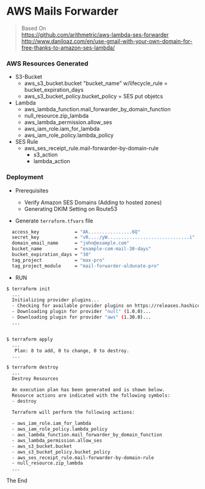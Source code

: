 # AWS Mails Forwarder

> Based On  
> https://github.com/arithmetric/aws-lambda-ses-forwarder  
> http://www.daniloaz.com/en/use-gmail-with-your-own-domain-for-free-thanks-to-amazon-ses-lambda/  

### AWS Resources Generated
* S3-Bucket
  - aws_s3_bucket.bucket "bucket_name" w/lifecycle_rule = bucket_expiration_days
  - aws_s3_bucket_policy.bucket_policy = SES put objetcs
* Lambda 
  - aws_lambda_function.mail_forwarder_by_domain_function
  - null_resource.zip_lambda
  - aws_lambda_permission.allow_ses  
  - aws_iam_role.iam_for_lambda
  - aws_iam_role_policy.lambda_policy
* SES Rule
  - aws_ses_receipt_rule.mail-forwarder-by-domain-rule
    * s3_action
    * lambda_action

### Deployment

* Prerequisites
  - Verify Amazon SES Domains (Adding to hosted zones)
  - Generating DKIM Setting on Route53

* Generate `terraform.tfvars` file
```bash
  access_key             = "AK................6Q"
  secret_key             = "vR..../yW..............................i"
  domain_email_name      = "john@example.com"
  bucket_name            = "example-com-mail-30-days"
  bucket_expiration_days = "30"
  tag_project            = "max-pro"
  tag_project_module     = "mail-forwarder-aldunate-pro"
```

* RUN
```bash
$ terraform init
  ...
  Initializing provider plugins...
  - Checking for available provider plugins on https://releases.hashicorp.com...
  - Downloading plugin for provider "null" (1.0.0)...
  - Downloading plugin for provider "aws" (1.30.0)...
  ...


$ terraform apply
  ...
   Plan: 8 to add, 0 to change, 0 to destroy.
  ...

$ terraform destroy
  ...
  Destroy Resources

  An execution plan has been generated and is shown below.
  Resource actions are indicated with the following symbols:
  - destroy

  Terraform will perform the following actions:
  
  - aws_iam_role.iam_for_lambda
  - aws_iam_role_policy.lambda_policy
  - aws_lambda_function.mail_forwarder_by_domain_function
  - aws_lambda_permission.allow_ses
  - aws_s3_bucket.bucket
  - aws_s3_bucket_policy.bucket_policy
  - aws_ses_receipt_rule.mail-forwarder-by-domain-rule
  - null_resource.zip_lambda  
  ...
```


The End